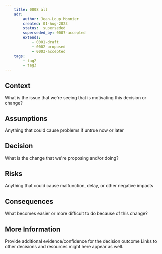 ```yaml
---
    title: 0008 all
    adr:
        author: Jean-Loup Monnier
        created: 01-Aug-2023
        status:  superseded
        superseded_by: 0007-accepted
        extends:
            - 0001-draft
            - 0002-proposed
            - 0003-accepted
    tags:
        - tag2
        - tag3
---
```


## Context

What is the issue that we're seeing that is motivating this decision or change?

## Assumptions

Anything that could cause problems if untrue now or later

## Decision

What is the change that we're proposing and/or doing?

## Risks

Anything that could cause malfunction, delay, or other negative impacts

## Consequences

What becomes easier or more difficult to do because of this change?

## More Information

Provide additional evidence/confidence for the decision outcome
Links to other decisions and resources might here appear as well.
